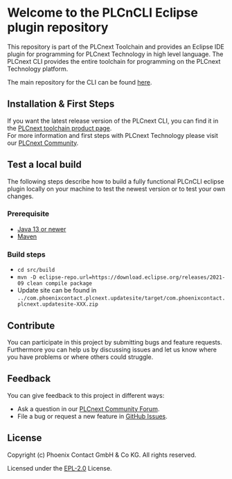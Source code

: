 # Welcome to the PLCnCLI Eclipse plugin repository

This repository is part of the PLCnext Toolchain and provides an Eclipse IDE plugin for programming for PLCnext Technology in high level language. The PLCnext CLI provides the entire toolchain for programming on the PLCnext Technology platform.

The main repository for the CLI can be found [here](https://github.com/PLCnext/PLCnext_CLI).

## Installation & First Steps

If you want the latest release version of the PLCnext CLI, you can find it in the [PLCnext toolchain product page](https://www.phoenixcontact.com/qr/1639782).<br/>
For more information and first steps with PLCnext Technology please visit our [PLCnext Community](https://www.plcnext-community.net/infocenter/programming/plcnext-programming_introduction).

## Test a local build

The following steps describe how to build a fully functional PLCnCLI eclipse plugin locally on your machine to test the newest version or to test your own changes.

### Prerequisite

- [Java 13 or newer](http://www.oracle.com/technetwork/java/javase/downloads/index.html "Java 13 or newer")
- [Maven](https://maven.apache.org/download.cgi "Maven")

### Build steps

- `cd src/build`
- `mvn -D eclipse-repo.url=https://download.eclipse.org/releases/2021-09 clean compile package`
- Update site can be found in `../com.phoenixcontact.plcnext.updatesite/target/com.phoenixcontact.plcnext.updatesite-XXX.zip`

## Contribute

You can participate in this project by submitting bugs and feature requests.<br/>
Furthermore you can help us by discussing issues and let us know where you have problems or where others could struggle.

## Feedback

You can give feedback to this project in different ways:

- Ask a question in our [PLCnext Community Forum](https://www.plcnext-community.net/forum).
- File a bug or request a new feature in [GitHub Issues](https://github.com/PLCnext/PLCnext_CLI_Eclipse/issues).

## License

Copyright (c) Phoenix Contact GmbH & Co KG. All rights reserved.<br/>

Licensed under the [EPL-2.0](LICENSE) License.